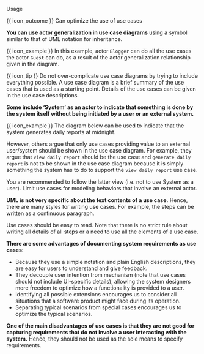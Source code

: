 <span id="title">Usage</span>

<span id="prereqs"></span>

<span id="outcomes">{{ icon_outcome }} Can optimize the use of use cases</span>

<div id="body">

**You can use actor generalization in use case diagrams** using a symbol similar to that of UML notation for inheritance.

<box>

{{ icon_example }} In this example, actor `Blogger` can do all the use cases the actor `Guest` can do, as a result of the actor generalization relationship given in the diagram.

<pic src="{{baseUrl}}/specifyingRequirements/useCases/usage/images/actorGeneralisation.png" height="250" />
</box>

{{ icon_tip }} Do not over-complicate use case diagrams by trying to include everything possible. A use case diagram is a brief summary of the use cases that is used as a starting point. Details of the use cases can be given in the use case descriptions.

**Some include ‘System’ as an actor to indicate that something is done by the system itself without being initiated by a user or an external system.**

<box>

{{ icon_example }} The diagram below can be used to indicate that the system generates daily reports at midnight.

<pic src="{{baseUrl}}/specifyingRequirements/useCases/usage/images/systemAsActor.jpg" height="200" />

</box>


However, others argue that only use cases providing value to an external user/system should be shown in the use case diagram. For example, they argue that `view daily report` should be the use case and `generate daily report` is not to be shown in the use case diagram because it is simply something the system has to do to support the `view daily report` use case.

You are recommended to follow the latter view (i.e. not to use System as a user). Limit use cases for modeling behaviors that involve an external actor.

**UML is not very specific about the text contents of a use case.** Hence, there are many styles for writing use cases. For example, the steps can be written as a continuous paragraph.

Use cases should be easy to read. Note that there is no strict rule about writing all details of all steps or a need to use all the elements of a use case.

**There are some advantages of documenting system requirements as use cases:**

* Because they use a simple notation and plain English descriptions, they are easy for users to understand and give feedback.
* They decouple user intention from mechanism (note that use cases should not include UI-specific details), allowing the system designers more freedom to optimize how a functionality is provided to a user.
* Identifying all possible extensions encourages us to consider all situations that a software product might face during its operation.
* Separating typical scenarios from special cases encourages us to optimize the typical scenarios.

**One of the main disadvantages of use cases is that they are not good for capturing requirements that do not involve a user interacting with the system.** Hence, they should not be used as the sole means to specify requirements.

</div>

<div id="extras">

<include src="exercises.md" />

</div>
